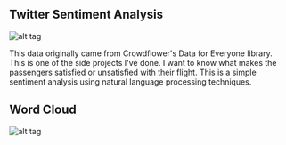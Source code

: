 ## Twitter Sentiment Analysis

![alt tag](https://media.sproutsocial.com/uploads/2019/08/twitter-stats.svg)

This data originally came from Crowdflower's Data for Everyone library. This is one of the side projects I've done. I want to know what makes the passengers satisfied or unsatisfied with their flight. This is a simple sentiment analysis using natural language processing techniques.

## Word Cloud

![alt tag](https://github.com/Ze-Long/Ze-Long.github.io/tree/master/images/download.png)
